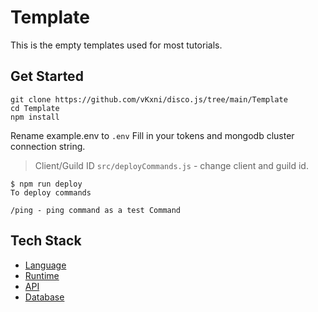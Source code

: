 # Template
This is the empty templates used for most tutorials.

## Get Started

```
git clone https://github.com/vKxni/disco.js/tree/main/Template
cd Template
npm install
```
Rename example.env to `.env`
Fill in your tokens and mongodb cluster connection string.

> Client/Guild ID
`src/deployCommands.js` - change client and guild id.

```
$ npm run deploy
To deploy commands

/ping - ping command as a test Command
```

  
## Tech Stack
* [Language](https://www.javascript.com/)
* [Runtime](https://nodejs.org/en/)
* [API](https://www.npmjs.com/package/discord.js?source=post_page-----7b5fe27cb6fa----------------------)
* [Database](https://www.mongodb.com/) 
